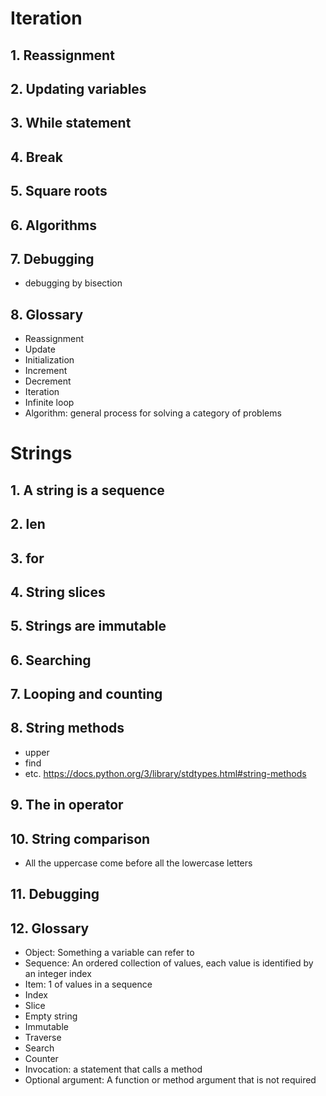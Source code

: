 # Iteration

## 1. Reassignment
## 2. Updating variables
## 3. While statement
## 4. Break
## 5. Square roots
## 6. Algorithms
## 7. Debugging
- debugging by bisection
## 8. Glossary
- Reassignment
- Update
- Initialization
- Increment
- Decrement
- Iteration
- Infinite loop
- Algorithm: general process for solving a category of problems

# Strings

## 1. A string is a sequence
## 2. len
## 3. for
## 4. String slices
## 5. Strings are immutable
## 6. Searching
## 7. Looping and counting
## 8. String methods
- upper
- find
- etc. https://docs.python.org/3/library/stdtypes.html#string-methods
## 9. The in operator
## 10. String comparison
- All the uppercase come before all the lowercase letters
## 11. Debugging
## 12. Glossary
- Object: Something a variable can refer to
- Sequence: An ordered collection of values, each value is identified by an integer index
- Item: 1 of values in a sequence
- Index
- Slice
- Empty string
- Immutable
- Traverse
- Search
- Counter
- Invocation: a statement that calls a method
- Optional argument: A function or method argument that is not required